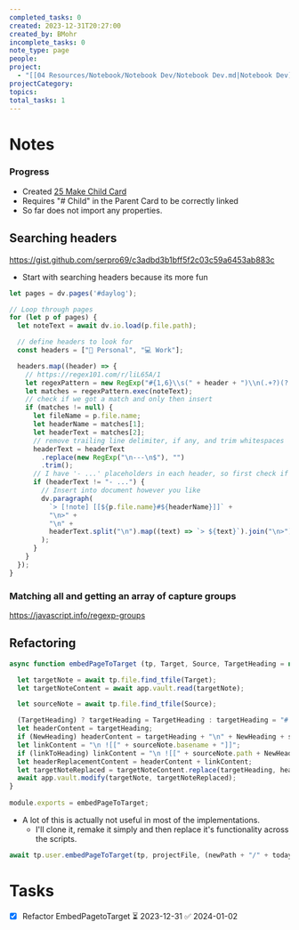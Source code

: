 ```yaml
---
completed_tasks: 0
created: 2023-12-31T20:27:00
created_by: BMohr
incomplete_tasks: 0
note_type: page
people: 
project:
  - "[[04 Resources/Notebook/Notebook Dev/Notebook Dev.md|Notebook Dev]]"
projectCategory: 
topics: 
total_tasks: 1
---
```

# Notes

### Progress
- Created [25 Make Child Card](04%20Resources/Notebook/Templater/25%20Make%20Child%20Card.md)
- Requires "# Child" in the Parent Card to be correctly linked
- So far does not import any properties. 
## Searching headers
https://gist.github.com/serpro69/c3adbd3b1bff5f2c03c59a6453ab883c
- Start with searching headers because its more fun

``` javascript example
let pages = dv.pages('#daylog');

// Loop through pages
for (let p of pages) {
  let noteText = await dv.io.load(p.file.path);

  // define headers to look for
  const headers = ["🧭 Personal", "💻 Work"];

  headers.map((header) => {
    // https://regex101.com/r/liL65A/1
    let regexPattern = new RegExp("#{1,6}\\s(" + header + ")\\n(.+?)(?:\\n#{1,6}|$)", "sg");
    let matches = regexPattern.exec(noteText);
    // check if we got a match and only then insert
    if (matches != null) {
      let fileName = p.file.name;
      let headerName = matches[1];
      let headerText = matches[2];
      // remove trailing line delimiter, if any, and trim whitespaces
      headerText = headerText
        .replace(new RegExp("\n---\n$"), "")
        .trim();
      // I have '- ...' placeholders in each header, so first check if the header section actually has any text
      if (headerText != "- ...") {
        // Insert into document however you like
        dv.paragraph(
          `> [!note] [[${p.file.name}#${headerName}]]` +
          "\n>" + 
          "\n" +
          headerText.split("\n").map((text) => `> ${text}`).join("\n>")
        );
      }
    }
  });
}
```

### Matching all and getting an array of capture groups
https://javascript.info/regexp-groups
## Refactoring

``` javascript
async function embedPageToTarget (tp, Target, Source, TargetHeading = null, NewHeading = null, linkToHeading = false){

  let targetNote = await tp.file.find_tfile(Target);
  let targetNoteContent = await app.vault.read(targetNote);

  let sourceNote = await tp.file.find_tfile(Source);

  (TargetHeading) ? targetHeading = TargetHeading : targetHeading = "# Notebook";
  let headerContent = targetHeading;
  if (NewHeading) headerContent = targetHeading + "\n" + NewHeading + sourceNote.basename;
  let linkContent = "\n ![[" + sourceNote.basename + "]]";
  if (linkToHeading) linkContent = "\n ![[" + sourceNote.path + NewHeading +"|" + sourceNote.basename + "]]";
  let headerReplacementContent = headerContent + linkContent;
  let targetNoteReplaced = targetNoteContent.replace(targetHeading, headerReplacementContent);
  await app.vault.modify(targetNote, targetNoteReplaced);
}
  
module.exports = embedPageToTarget;
```

- A lot of this is actually not useful in most of the implementations. 
  - I'll clone it, remake it simply and then replace it's functionality across the scripts. 

``` javascript
await tp.user.embedPageToTarget(tp, projectFile, (newPath + "/" + today + "-" + fileName), "# Notebook", "## ", linkToHeading = false); 
```

# Tasks
- [x] Refactor EmbedPagetoTarget ⏳ 2023-12-31 ✅ 2024-01-02
